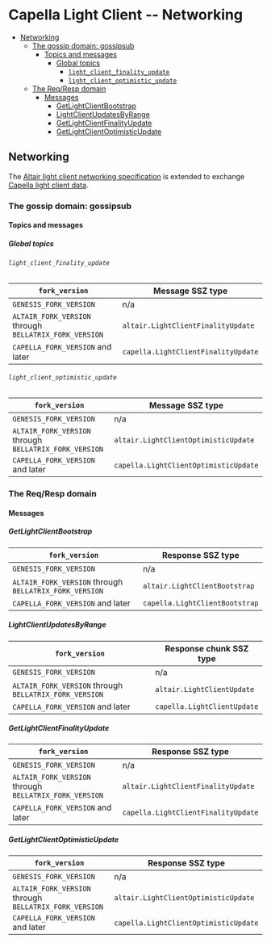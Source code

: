 # Capella Light Client -- Networking

<!-- mdformat-toc start --slug=github --no-anchors --maxlevel=6 --minlevel=2 -->

- [Networking](#networking)
  - [The gossip domain: gossipsub](#the-gossip-domain-gossipsub)
    - [Topics and messages](#topics-and-messages)
      - [Global topics](#global-topics)
        - [`light_client_finality_update`](#light_client_finality_update)
        - [`light_client_optimistic_update`](#light_client_optimistic_update)
  - [The Req/Resp domain](#the-reqresp-domain)
    - [Messages](#messages)
      - [GetLightClientBootstrap](#getlightclientbootstrap)
      - [LightClientUpdatesByRange](#lightclientupdatesbyrange)
      - [GetLightClientFinalityUpdate](#getlightclientfinalityupdate)
      - [GetLightClientOptimisticUpdate](#getlightclientoptimisticupdate)

<!-- mdformat-toc end -->

## Networking

The [Altair light client networking specification](../../altair/light-client/p2p-interface.md) is extended to exchange [Capella light client data](./sync-protocol.md).

### The gossip domain: gossipsub

#### Topics and messages

##### Global topics

###### `light_client_finality_update`

<!-- eth2spec: skip -->

| `fork_version`                                         | Message SSZ type                      |
| ------------------------------------------------------ | ------------------------------------- |
| `GENESIS_FORK_VERSION`                                 | n/a                                   |
| `ALTAIR_FORK_VERSION` through `BELLATRIX_FORK_VERSION` | `altair.LightClientFinalityUpdate`    |
| `CAPELLA_FORK_VERSION` and later                       | `capella.LightClientFinalityUpdate`   |

###### `light_client_optimistic_update`

<!-- eth2spec: skip -->

| `fork_version`                                         | Message SSZ type                      |
| ------------------------------------------------------ | ------------------------------------- |
| `GENESIS_FORK_VERSION`                                 | n/a                                   |
| `ALTAIR_FORK_VERSION` through `BELLATRIX_FORK_VERSION` | `altair.LightClientOptimisticUpdate`  |
| `CAPELLA_FORK_VERSION` and later                       | `capella.LightClientOptimisticUpdate` |

### The Req/Resp domain

#### Messages

##### GetLightClientBootstrap

<!-- eth2spec: skip -->

| `fork_version`                                         | Response SSZ type                     |
| ------------------------------------------------------ | ------------------------------------- |
| `GENESIS_FORK_VERSION`                                 | n/a                                   |
| `ALTAIR_FORK_VERSION` through `BELLATRIX_FORK_VERSION` | `altair.LightClientBootstrap`         |
| `CAPELLA_FORK_VERSION` and later                       | `capella.LightClientBootstrap`        |

##### LightClientUpdatesByRange

<!-- eth2spec: skip -->

| `fork_version`                                         | Response chunk SSZ type               |
| ------------------------------------------------------ | ------------------------------------- |
| `GENESIS_FORK_VERSION`                                 | n/a                                   |
| `ALTAIR_FORK_VERSION` through `BELLATRIX_FORK_VERSION` | `altair.LightClientUpdate`            |
| `CAPELLA_FORK_VERSION` and later                       | `capella.LightClientUpdate`           |

##### GetLightClientFinalityUpdate

<!-- eth2spec: skip -->

| `fork_version`                                         | Response SSZ type                     |
| ------------------------------------------------------ | ------------------------------------- |
| `GENESIS_FORK_VERSION`                                 | n/a                                   |
| `ALTAIR_FORK_VERSION` through `BELLATRIX_FORK_VERSION` | `altair.LightClientFinalityUpdate`    |
| `CAPELLA_FORK_VERSION` and later                       | `capella.LightClientFinalityUpdate`   |

##### GetLightClientOptimisticUpdate

<!-- eth2spec: skip -->

| `fork_version`                                         | Response SSZ type                     |
| ------------------------------------------------------ | ------------------------------------- |
| `GENESIS_FORK_VERSION`                                 | n/a                                   |
| `ALTAIR_FORK_VERSION` through `BELLATRIX_FORK_VERSION` | `altair.LightClientOptimisticUpdate`  |
| `CAPELLA_FORK_VERSION` and later                       | `capella.LightClientOptimisticUpdate` |

